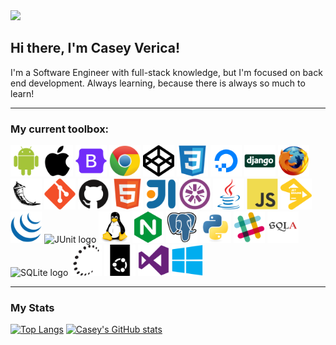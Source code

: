 <img src="https://media.giphy.com/media/3oz8xTAJIQD6JWfTUc/giphy.gif" width="250px">

## Hi there, I'm Casey Verica!

I'm a Software Engineer with full-stack knowledge, but I'm focused on back end development.
Always learning, because there is always so much to learn!

---

### My current toolbox:
<img src="https://github.com/devicons/devicon/blob/master/icons/android/android-original.svg" alt="Android logo" width="50px" height="50px" /><img src="https://github.com/devicons/devicon/blob/master/icons/apple/apple-original.svg" alt="Apple logo" width="50px" height="50px" />
<img src="https://github.com/devicons/devicon/blob/master/icons/bootstrap/bootstrap-plain.svg" alt="Bootstrap logo" width="50px" height="50px" />
<img src="https://github.com/devicons/devicon/blob/master/icons/chrome/chrome-original.svg" alt="Chrome logo" width="50px" height="50px" />
<img src="https://github.com/devicons/devicon/blob/master/icons/codepen/codepen-plain.svg" alt="CodePen logo" width="50px" height="50px" />
<img src="https://github.com/devicons/devicon/blob/master/icons/css3/css3-original.svg" alt="CSS3 logo" width="50px" height="50px" />
<img src="https://github.com/devicons/devicon/blob/master/icons/digitalocean/digitalocean-original.svg" alt="DigitalOcean logo" width="50px" height="50px" />
<img src="https://github.com/devicons/devicon/blob/master/icons/django/django-original.svg" alt="Django logo" width="50px" height="50px" />
<img src="https://github.com/devicons/devicon/blob/master/icons/firefox/firefox-original.svg" alt="FireFox logo" width="50px" height="50px" />
<img src="https://github.com/devicons/devicon/blob/master/icons/flask/flask-original.svg" alt="Flask logo" width="50px" height="50px" />
<img src="https://github.com/devicons/devicon/blob/master/icons/git/git-original.svg" alt="Git logo" width="50px" height="50px" />
<img src="https://github.com/devicons/devicon/blob/master/icons/github/github-original.svg" alt="GitHub logo" width="50px" height="50px" />
<img src="https://github.com/devicons/devicon/blob/master/icons/html5/html5-original.svg" alt="HTML5 logo" width="50px" height="50px" />
<img src="https://github.com/devicons/devicon/blob/master/icons/intellij/intellij-original.svg" alt="IntelliJ logo" width="50px" height="50px" />
<img src="https://github.com/devicons/devicon/blob/master/icons/jasmine/jasmine-plain.svg" alt="Jasmine logo" width="50px" height="50px" />
<img src="https://github.com/devicons/devicon/blob/master/icons/java/java-original.svg" alt="Java logo" width="50px" height="50px" />
<img src="https://github.com/devicons/devicon/blob/master/icons/javascript/javascript-original.svg" alt="JavaScript logo" width="50px" height="50px" />
<img src="https://github.com/devicons/devicon/blob/master/icons/jetbrains/jetbrains-plain.svg" alt="JetBrains logo" width="50px" height="50px" />
<img src="https://github.com/devicons/devicon/blob/master/icons/jquery/jquery-original.svg" alt="JQuery logo" width="50px" height="50px" />
<img src="https://img.stackshare.io/service/2020/874086.png" alt="JUnit logo" width="50px" height="50px" />
<img src="https://github.com/devicons/devicon/blob/master/icons/linux/linux-original.svg" alt="Linux logo" width="50px" height="50px" />
<img src="https://github.com/devicons/devicon/blob/master/icons/nginx/nginx-original.svg" alt="NGinX logo" width="50px" height="50px" />
<img src="https://github.com/devicons/devicon/blob/master/icons/postgresql/postgresql-original.svg" alt="PostgreSQL logo" width="50px" height="50px" />
<img src="https://github.com/devicons/devicon/blob/master/icons/python/python-original.svg" alt="Python logo" width="50px" height="50px" />
<img src="https://github.com/devicons/devicon/blob/master/icons/slack/slack-original.svg" alt="Slack logo" width="50px" height="50px" />
<img src="https://github.com/devicons/devicon/blob/master/icons/sqlalchemy/sqlalchemy-original.svg" alt="SQLAlchemy logo" width="50px" height="50px" />
<img src="https://cdn.worldvectorlogo.com/logos/sqlite.svg" alt="SQLite logo" height="50px" />
<img src="https://github.com/devicons/devicon/blob/master/icons/ssh/ssh-original.svg" alt="SSH logo" width="50px" height="50px" />
<img src="https://github.com/devicons/devicon/blob/master/icons/ubuntu/ubuntu-plain.svg" alt="Ubuntu logo" width="50px" height="50px" />
<img src="https://github.com/devicons/devicon/blob/master/icons/visualstudio/visualstudio-plain.svg" alt="VisualStudio logo" width="50px" height="50px" />
<img src="https://github.com/devicons/devicon/blob/master/icons/windows8/windows8-original.svg" alt="Windows logo" width="50px" height="50px" />

---

### My Stats
[![Top Langs](https://github-readme-stats.vercel.app/api/top-langs/?username=cwverica&theme=calm)](https://github.com/anuraghazra/github-readme-stats)
[![Casey's GitHub stats](https://github-readme-stats.vercel.app/api?username=cwverica&count_private=true&theme=calm)](https://github.com/anuraghazra/github-readme-stats)


<!--
**cwverica/cwverica** is a ✨ _special_ ✨ repository because its `README.md` (this file) appears on your GitHub profile.

Here are some ideas to get you started:

- 🔭 I’m currently working on ...
- 🌱 I’m currently learning ...
- 👯 I’m looking to collaborate on ...
- 🤔 I’m looking for help with ...
- 💬 Ask me about ...
- 📫 How to reach me: ...
- 😄 Pronouns: ...
- ⚡ Fun fact: ...
-->
